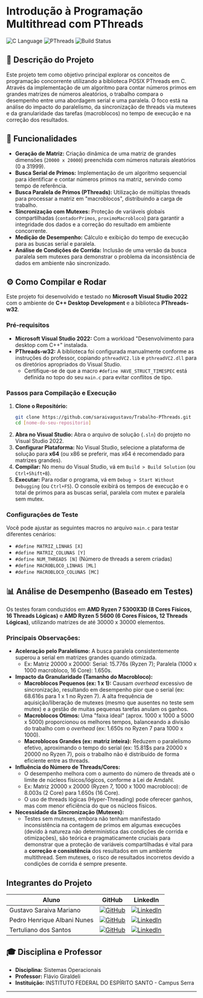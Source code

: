 # Introdução à Programação Multithread com PThreads

![C Language](https://img.shields.io/badge/Language-C-blue.svg)
![PThreads](https://img.shields.io/badge/Concurrency-PThreads-green.svg)
![Build Status](https://img.shields.io/badge/Status-Completed-brightgreen.svg)

## 📝 Descrição do Projeto

Este projeto tem como objetivo principal explorar os conceitos de programação concorrente utilizando a biblioteca POSIX PThreads em C. Através da implementação de um algoritmo para contar números primos em grandes matrizes de números aleatórios, o trabalho compara o desempenho entre uma abordagem serial e uma paralela. O foco está na análise do impacto do paralelismo, da sincronização de threads via mutexes e da granularidade das tarefas (macroblocos) no tempo de execução e na correção dos resultados.

## 🚀 Funcionalidades

* **Geração de Matriz:** Criação dinâmica de uma matriz de grandes dimensões (`20000 x 20000`) preenchida com números naturais aleatórios (0 a 31999).
* **Busca Serial de Primos:** Implementação de um algoritmo sequencial para identificar e contar números primos na matriz, servindo como tempo de referência.
* **Busca Paralela de Primos (PThreads):** Utilização de múltiplas threads para processar a matriz em "macroblocos", distribuindo a carga de trabalho.
* **Sincronização com Mutexes:** Proteção de variáveis globais compartilhadas (`contadorPrimos`, `proximoMacrobloco`) para garantir a integridade dos dados e a correção do resultado em ambiente concorrente.
* **Medição de Desempenho:** Cálculo e exibição do tempo de execução para as buscas serial e paralela.
* **Análise de Condições de Corrida:** Inclusão de uma versão da busca paralela sem mutexes para demonstrar o problema da inconsistência de dados em ambiente não sincronizado.

## ⚙️ Como Compilar e Rodar

Este projeto foi desenvolvido e testado no **Microsoft Visual Studio 2022** com o ambiente de **C++ Desktop Development** e a biblioteca **PThreads-w32**.

### Pré-requisitos

* **Microsoft Visual Studio 2022:** Com a workload "Desenvolvimento para desktop com C++" instalada.
* **PThreads-w32:** A biblioteca foi configurada manualmente conforme as instruções do professor, copiando `pthreadVC2.lib` e `pthreadVC2.dll` para os diretórios apropriados do Visual Studio.
    * Certifique-se de que a macro `#define HAVE_STRUCT_TIMESPEC` está definida no topo do seu `main.c` para evitar conflitos de tipo.

### Passos para Compilação e Execução

1.  **Clone o Repositório:**
    ```bash
    git clone https://github.com/saraivagustavo/Trabalho-PThreads.git
    cd [nome-do-seu-repositorio]
    ```
2.  **Abra no Visual Studio:** Abra o arquivo de solução (`.sln`) do projeto no Visual Studio 2022.
3.  **Configurar Plataforma:** No Visual Studio, selecione a plataforma de solução para **x64** (ou x86 se preferir, mas x64 é recomendado para matrizes grandes).
4.  **Compilar:** No menu do Visual Studio, vá em `Build > Build Solution` (ou `Ctrl+Shift+B`).
5.  **Executar:** Para rodar o programa, vá em `Debug > Start Without Debugging` (ou `Ctrl+F5`). O console exibirá os tempos de execução e o total de primos para as buscas serial, paralela com mutex e paralela sem mutex.

### Configurações de Teste

Você pode ajustar as seguintes macros no arquivo `main.c` para testar diferentes cenários:

* `#define MATRIZ_LINHAS [X]`
* `#define MATRIZ_COLUNAS [Y]`
* `#define NUM_THREADS [N]` (Número de threads a serem criadas)
* `#define MACROBLOCO_LINHAS [ML]`
* `#define MACROBLOCO_COLUNAS [MC]`

## 📊 Análise de Desempenho (Baseado em Testes)

Os testes foram conduzidos em **AMD Ryzen 7 5300X3D (8 Cores Físicos, 16 Threads Lógicas)** e **AMD Ryzen 5 5600 (6 Cores Físicos, 12 Threads Lógicas)**, utilizando matrizes de até 30000 x 30000 elementos.

### Principais Observações:

* **Aceleração pelo Paralelismo:** A busca paralela consistentemente superou a serial em matrizes grandes quando otimizada.
    * Ex: Matriz 20000 x 20000: Serial: 15.776s (Ryzen 7); Paralela (1000 x 1000 macrobloco, 16 Core): 1.650s.
* **Impacto da Granularidade (Tamanho do Macrobloco):**
    * **Macroblocos Pequenos (ex: 1 x 1):** Causam *overhead* excessivo de sincronização, resultando em desempenho pior que o serial (ex: 68.616s para 1 x 1 no Ryzen 7). A alta frequência de aquisição/liberação de mutexes (mesmo que ausentes no teste sem mutex) e a gestão de muitas pequenas tarefas anulam os ganhos.
    * **Macroblocos Ótimos:** Uma "faixa ideal" (aprox. 1000 x 1000 a 5000 x 5000) proporcionou os melhores tempos, balanceando a divisão do trabalho com o *overhead* (ex: 1.650s no Ryzen 7 para 1000 x 1000).
    * **Macroblocos Grandes (ex: matriz inteira):** Reduzem o paralelismo efetivo, aproximando o tempo do serial (ex: 15.81$s para 20000 x 20000 no Ryzen 7), pois o trabalho não é distribuído de forma eficiente entre as threads.
* **Influência do Número de Threads/Cores:**
    * O desempenho melhora com o aumento do número de threads até o limite de núcleos físicos/lógicos, conforme a Lei de Amdahl.
    * Ex: Matriz 20000 x 20000 (Ryzen 7, 1000 x 1000 macrobloco): de 8.003s (2 Core) para 1.650s (16 Core).
    * O uso de threads lógicas (Hyper-Threading) pode oferecer ganhos, mas com menor eficiência do que os núcleos físicos.
* **Necessidade da Sincronização (Mutexes):**
    * Testes sem mutexes, embora não tenham manifestado inconsistência na contagem de primos em algumas execuções (devido à natureza não determinística das condições de corrida e otimizações), são teórica e pragmaticamente cruciais para demonstrar que a proteção de variáveis compartilhadas é vital para a **correção e consistência** dos resultados em um ambiente multithread. Sem mutexes, o risco de resultados incorretos devido a condições de corrida é sempre presente.

## **Integrantes do Projeto**
| Aluno | GitHub | LinkedIn |
|-------|--------|----------|
| Gustavo Saraiva Mariano | [![GitHub](https://img.shields.io/badge/github-black?style=for-the-badge&logo=github)](https://github.com/saraivagustavo) | [![LinkedIn](https://img.shields.io/badge/linkedin-blue?style=for-the-badge&logo=linkedin)](https://www.linkedin.com/in/gustavo-saraiva-mariano/) |
| Pedro Henrique Albani Nunes | [![GitHub](https://img.shields.io/badge/github-black?style=for-the-badge&logo=github)](https://github.com/PedroAlbaniNunes) | [![LinkedIn](https://img.shields.io/badge/linkedin-blue?style=for-the-badge&logo=linkedin)](https://www.linkedin.com/in/pedro-henrique-albani-nunes-33a729270/) |
| Tertuliano dos Santos | [![GitHub](https://img.shields.io/badge/github-black?style=for-the-badge&logo=github)](https://github.com/TertSJ) | [![LinkedIn](https://img.shields.io/badge/linkedin-blue?style=for-the-badge&logo=linkedin)](https://www.linkedin.com/in/tertuliano-dos-santos-junior-07709336b/) |

## 🎓 Disciplina e Professor

* **Disciplina:** Sistemas Operacionais
* **Professor:** Flávio Giraldeli
* **Instituição:** INSTITUTO FEDERAL DO ESPÍRITO SANTO - Campus Serra

---
